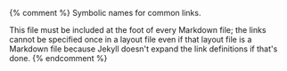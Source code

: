 {% comment %}
Symbolic names for common links.

This file must be included at the foot of every Markdown file; the
links cannot be specified once in a layout file even if that layout
file is a Markdown file because Jekyll doesn't expand the link
definitions if that's done.
{% endcomment %}

[4h-club]: http://www.4-h-canada.ca/

[acm-guidelines]: https://www.acm.org/education/curricula-recommendations
[ada-guidelines]: https://www.usenix.org/blog/impostor-syndrome-proof-yourself-and-your-community
[adept]: https://betterexplained.com/articles/adept-method/
[appear-in]: https://appear.in/

[berlin-liberty]: https://en.wikipedia.org/wiki/Two_Concepts_of_Liberty
[black-girls-code]: http://www.blackgirlscode.com/
[blockly]: https://developers.google.com/blockly/
[bootstrap]: http://www.bootstrapworld.org/
[bridge]: http://bridgeschool.io/
[brown-wilson-rules]: https://doi.org/10.1371/journal.pcbi.1006023

[camtasia]: https://www.techsmith.com/video-editor.html
[canterbury-question-bank]: http://web-cat.org/questionbank/
[carpentries-training]: http://carpentries.github.io/instructor-training/
[cc-by-license]: https://creativecommons.org/licenses/by/4.0/
[choral-explanations]: https://hapgood.us/2016/05/13/choral-explanations/
[cmap-seasons]: https://cmap.ihmc.us/
[community-types]: https://www.feverbee.com/types-of-community-and-activity-within-the-community/
[constructive-alignment]: https://en.wikipedia.org/wiki/Constructive_alignment
[covenant]: https://www.contributor-covenant.org
[cra]: https://makingeducationfun.wordpress.com/2012/04/29/concrete-representational-abstract-cra/
[cs-principles-pd]: http://www.pd4cs.org/
[cs-teaching-tips]: http://csteachingtips.org/
[cs-unplugged]: https://csunplugged.org/en/

[deming-manufacturing]: https://en.wikipedia.org/wiki/W._Edwards_Deming
[design-patterns]: https://en.wikipedia.org/wiki/Software_design_pattern
[doxtdator-jobs]: http://www.longviewoneducation.org/field-guide-jobs-dont-exist-yet/
[dreyfus-model]: https://en.wikipedia.org/wiki/Dreyfus_model_of_skill_acquisition
[dunning-kruger]: https://en.wikipedia.org/wiki/Dunning%E2%80%93Kruger_effect
[dynarski-who-needs-help]: https://www.nytimes.com/2018/01/19/business/online-courses-are-harming-the-students-who-need-the-most-help.html

[etherpad]: http://etherpad.org

[faculty-adopt-teaching-methods]: https://www.insidehighered.com/news/2017/07/06/anthropologist-studies-why-professors-dont-adopt-innovative-teaching-methods
[famous-five]: https://en.wikipedia.org/wiki/The_Famous_Five_Canada
[four-stages]: https://en.wikipedia.org/wiki/Four_stages_of_competence
[franklin-effect]: https://en.wikipedia.org/wiki/Ben_Franklin_effect
[frontier-college]: https://www.frontiercollege.ca/

[github]: http://github.com
[good-teacher-effects]: http://educationnext.org/in-schools-teacher-quality-matters-most-coleman/
[google-docs]: http://docs.google.com
[google-hangouts]: http://hangouts.google.com
[guzdial-blog]: http://computinged.wordpress.com
[guzdial-myths]: https://cacm.acm.org/blogs/blog-cacm/189498-top-10-myths-about-teaching-computer-science/fulltext
[guzdial-reasons-to-learn]: https://computinged.wordpress.com/2017/10/18/why-should-we-teach-programming-hint-its-not-to-learn-problem-solving/

[icer]: https://icer.hosting.acm.org
[inessential-weirdness-open-source]: https://www.harihareswara.net/sumana/2016/05/21/0
[inessential-weirdness]: http://www.classmatters.org/2006_07/its-not-them.php
[irc]: https://en.wikipedia.org/wiki/Internet_Relay_Chat
[iticse]: http://iticse.acm.org/

[jupyter]: http://jupyter.org/

[ko-papert]: https://medium.com/bits-and-behavior/mindstorms-what-did-papert-argue-and-what-does-it-mean-for-learning-and-education-c8324b58aca4

[learning-modalities]: https://en.wikipedia.org/wiki/Learning_styles#Learning_modalities
[learning-pyramid]: https://www.worklearning.com/2015/01/05/mythical-retention-data-the-corrupted-cone/
[learning-scientists-downloads]: http://www.learningscientists.org/downloadable-materials
[learning-scientists-experiment]: http://www.learningscientists.org/blog/2017/7/28-1
[learning-scientists]: http://www.learningscientists.org/
[learning-theories]: http://www.learning-theories.com/
[loupe]: http://latentflip.com/loupe/

[mayer-reasons]: http://blog.mrmeyer.com/2016/why-secondary-teachers-dont-want-a-github-for-lesson-plans/
[moodle]: http://moodle.org
[mousepose]: https://boinx.com/mousepose/overview/
[moz-guidelines]: https://moz.com/learn/seo/on-page-factors

[noaa-disruptive]: https://coast.noaa.gov/ddb/story_html5.html
[nonprofit-ready]: https://www.nonprofitready.org/
[not-even-wrong]: https://en.wikipedia.org/wiki/Not_even_wrong

[open-source-guides]: https://opensource.guide/
[orwell-why]: http://www.resort.com/~prime8/Orwell/whywrite.html

[parcel]: https://parceljs.org/
[partanen-finland-schools]: https://www.theatlantic.com/national/archive/2011/12/what-americans-keep-ignoring-about-finlands-school-success/250564/
[pep-8]: https://www.python.org/dev/peps/pep-0008/
[personalized-learning-improvements]: https://www.rand.org/pubs/research_briefs/RB9994.html
[phone-numbers]: https://www.quora.com/Why-did-Bell-Labs-create-phone-numbers-of-7-digits-10-digits-Is-there-a-reason-that-dashes-and-brackets-are-used
[primm]: http://blogs.kcl.ac.uk/cser/2017/09/01/primm-a-structured-approach-to-teaching-programming/
[producing-oss]: http://producingoss.com/

[quora]: http://www.quora.com

[sakai]: https://www.sakaiproject.org/
[self-determination-theory]: https://en.wikipedia.org/wiki/Self-determination_theory
[sigcse]: http://sigcse.org/
[slack]: http://slack.com
[stack-overflow]: https://stackoverflow.com/
[stencila]: http://stenci.la/
[stride]: https://www.greenfoot.org/frames/
[swc-shell-novice]: http://swcarpentry.github.io/shell-novice/
[swc]: http://software-carpentry.org

[t3]: http://teachtogether.tech
[tdd]: https://en.wikipedia.org/wiki/Test-driven_development
[ten-thousand-hours]: http://www.goodlifeproject.com/podcast/anders-ericsson/
[tierney-twitter]: https://twitter.com/figuralities/status/987330064571387906
[troy-meetings]: https://chelseatroy.com/2018/03/29/why-do-remote-meetings-suck-so-much/

[unglue-versions]: https://unglue.it/work/313918/

[variable-roles]: http://saja.kapsi.fi/var_roles/
[vega-lite]: http://vega.github.io/
[video-bad-teaching]: https://www.youtube.com/watch?v=-ApVt04rB4U
[video-live-coding-bad]: https://youtu.be/bXxBeNkKmJE
[video-live-coding-good]: https://youtu.be/SkPmwe_WjeY
[video-pair-programming]: https://www.youtube.com/watch?v=vgkahOzFH2Q
[video-peer-instruction]: https://www.youtube.com/watch?v=2LbuoxAy56o
[video-screencast-bad]: https://youtu.be/xcnoHaxXvdQ

[watters-timeline]: http://teachingmachin.es/timeline.html
[webpack]: https://webpack.js.org/
[wickes-analysis]: https://twitter.com/elliewix/status/981285432922202113
[wilson-reasons]: http://third-bit.com/2016/04/29/why-teachers-dont-collaborate.html
[wordpress]: https://wordpress.org/

[xkcd-org-chart]: https://xkcd.com/773/

[zulip]: https://zulipchat.com/
